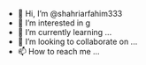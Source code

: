 - 👋 Hi, I’m @shahriarfahim333
- 👀 I’m interested in g
- 🌱 I’m currently learning ...
- 💞️ I’m looking to collaborate on ...
- 📫 How to reach me ...

<!---
shahriarfahim333/shahriarfahim333 is a ✨ special ✨ repository because its `README.md` (this file) appears on your GitHub profile.
You can click the Preview link to take a look at your changes.
--->
